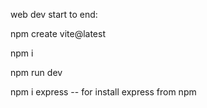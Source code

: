 web dev start to end:


npm create vite@latest

npm i

npm run dev 

npm i express -- for install express from npm 
